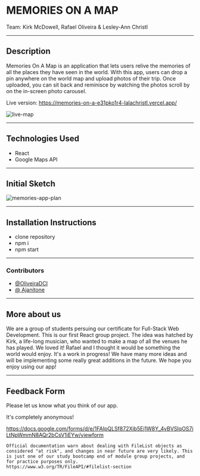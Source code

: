 # MEMORIES ON A MAP
Team: Kirk McDowell, Rafael Oliveira & Lesley-Ann Christl

---

## Description

Memories On A Map is an application that lets users relive the memories of all the places they have seen in the world. With this app, users can drop a pin anywhere on the world map and upload photos of their trip. Once uploaded, you can sit back and reminisce by watching the photos scroll by on the in-screen photo carousel. 

Live version: https://memories-on-a-e31pko1r4-lalachristl.vercel.app/

![live-map](https://user-images.githubusercontent.com/73485164/201769525-7d52ccbc-ac59-4a65-8f64-9f619df7a4c6.png)



---

## Technologies Used
- React
- Google Maps API

---

## Initial Sketch

![memories-app-plan](https://user-images.githubusercontent.com/73485164/201766019-00980afb-85b5-426c-84e6-27171ace5b42.svg)

---

## Installation Instructions
- clone repository 
- npm i 
- npm start
---
### Contributors
- [@OliveiraDCI
](https://github.com/OliveiraDCI)
- [@
Ajanitone
](https://github.com/Ajanitone)

---

## More about us
We are a group of students persuing our certificate for Full-Stack Web Development. This is our first React group project. The idea was hatched by Kirk, a life-long musician, who wanted to make a map of all the venues he has played. We loved it! Rafael and I thought it would be something the world would enjoy. It's a work in progress! We have many more ideas and will be implementing some really great additions in the future. We hope you enjoy using our app!


---

## Feedback Form
Please let us know what you think of our app. 

It's completely anonymous!

https://docs.google.com/forms/d/e/1FAIpQLSf872Xib5Ej1W8Y_4vBVSIqOS7iLtNpWmmN8AQr2bCsV1iEYw/viewform


```
Official documentation warn about dealing with FileList objects as considered "at risk", and changes in near future are very likely. This is just one of our study bootcamp end of module group projects, and for practice purposes only.
https://www.w3.org/TR/FileAPI/#filelist-section
```
